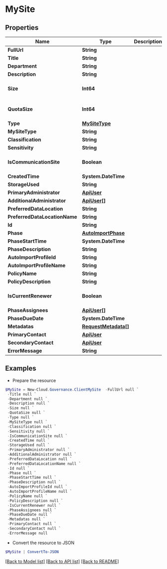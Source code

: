# MySite
## Properties

Name | Type | Description | Notes
------------ | ------------- | ------------- | -------------
**FullUrl** | **String** |  | [optional] 
**Title** | **String** |  | [optional] 
**Department** | **String** |  | [optional] 
**Description** | **String** |  | [optional] 
**Size** | **Int64** |  | [optional] [default to 0]
**QuotaSize** | **Int64** |  | [optional] [default to 0]
**Type** | [**MySiteType**](MySiteType.md) |  | [optional] 
**MySiteType** | **String** |  | [optional] 
**Classification** | **String** |  | [optional] 
**Sensitivity** | **String** |  | [optional] 
**IsCommunicationSite** | **Boolean** |  | [optional] [default to $false]
**CreatedTime** | **System.DateTime** |  | [optional] 
**StorageUsed** | **String** |  | [optional] 
**PrimaryAdministrator** | [**ApiUser**](ApiUser.md) |  | [optional] 
**AdditionalAdministrator** | [**ApiUser[]**](ApiUser.md) |  | [optional] 
**PreferredDataLocation** | **String** |  | [optional] 
**PreferredDataLocationName** | **String** |  | [optional] 
**Id** | **String** |  | [optional] 
**Phase** | [**AutoImportPhase**](AutoImportPhase.md) |  | [optional] 
**PhaseStartTime** | **System.DateTime** |  | [optional] 
**PhaseDescription** | **String** |  | [optional] 
**AutoImportProfileId** | **String** |  | [optional] 
**AutoImportProfileName** | **String** |  | [optional] 
**PolicyName** | **String** |  | [optional] 
**PolicyDescription** | **String** |  | [optional] 
**IsCurrentRenewer** | **Boolean** |  | [optional] [default to $false]
**PhaseAssignees** | [**ApiUser[]**](ApiUser.md) |  | [optional] 
**PhaseDueDate** | **System.DateTime** |  | [optional] 
**Metadatas** | [**RequestMetadata[]**](RequestMetadata.md) |  | [optional] 
**PrimaryContact** | [**ApiUser**](ApiUser.md) |  | [optional] 
**SecondaryContact** | [**ApiUser**](ApiUser.md) |  | [optional] 
**ErrorMessage** | **String** |  | [optional] 

## Examples

- Prepare the resource
```powershell
$MySite = New-Cloud.Governance.ClientMySite  -FullUrl null `
 -Title null `
 -Department null `
 -Description null `
 -Size null `
 -QuotaSize null `
 -Type null `
 -MySiteType null `
 -Classification null `
 -Sensitivity null `
 -IsCommunicationSite null `
 -CreatedTime null `
 -StorageUsed null `
 -PrimaryAdministrator null `
 -AdditionalAdministrator null `
 -PreferredDataLocation null `
 -PreferredDataLocationName null `
 -Id null `
 -Phase null `
 -PhaseStartTime null `
 -PhaseDescription null `
 -AutoImportProfileId null `
 -AutoImportProfileName null `
 -PolicyName null `
 -PolicyDescription null `
 -IsCurrentRenewer null `
 -PhaseAssignees null `
 -PhaseDueDate null `
 -Metadatas null `
 -PrimaryContact null `
 -SecondaryContact null `
 -ErrorMessage null
```

- Convert the resource to JSON
```powershell
$MySite | ConvertTo-JSON
```

[[Back to Model list]](../README.md#documentation-for-models) [[Back to API list]](../README.md#documentation-for-api-endpoints) [[Back to README]](../README.md)

